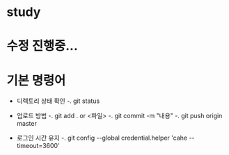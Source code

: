 # study

# 수정 진행중...

# 기본 명령어
- 디렉토리 상태 확인
  -. git status

- 업로드 방법
  -. git add . or <파일>
  -. git commit -m "내용"
  -. git push origin master

- 로그인 시간 유지
  -. git config --global credential.helper 'cahe --timeout=3600'

